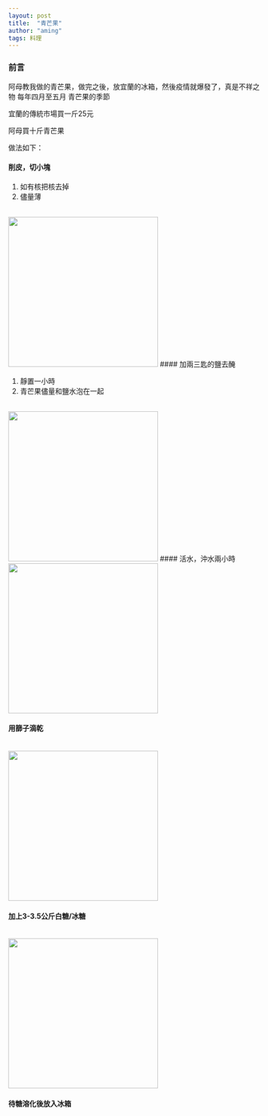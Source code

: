 ```yaml
---
layout: post
title:  "青芒果"
author: "aming"
tags: 料理 
--- 
```

### 前言
阿母教我做的青芒果，做完之後，放宜蘭的冰箱，然後疫情就爆發了，真是不祥之物
每年四月至五月 青芒果的季節

宜蘭的傳統市場買一斤25元

阿母買十斤青芒果

做法如下：

####  削皮，切小塊 

1. 如有核把核去掉
2. 儘量薄
<br>
<img src="https://i.imgur.com/e62Hem5.jpg" width="300" height="300">
####  加兩三匙的鹽去醃

1. 靜置一小時
2. 青芒果儘量和鹽水泡在一起
<br>
<img src="https://i.imgur.com/aXDQP6W.png" height="300" width="300">
####  活水，沖水兩小時
<img src="https://i.imgur.com/Kyr3Qn3.jpg" width="300" height="300">
<br>

#### 用篩子滴乾
<br>
<img src="https://i.imgur.com/etDI0Tm.jpg" width="300" height="300">
<br>

####  加上3-3.5公斤白糖/冰糖
<br>
<img src="https://i.imgur.com/4fM1get.jpg" width="300" height="300">
<br>

####  待糖溶化後放入冰箱
